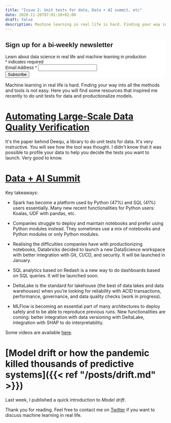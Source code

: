 ```yaml
---
title: "Issue 2: Unit tests for data, Data + AI summit, etc"
date: 2020-11-26T07:01:10+02:00
draft: false
description: Machine learning in real life is hard. Finding your way into all the methods and tools is not easy. Here you will find some resources that inspired me recently to do unit tests for data and productionalize models.
---
```


<!-- Begin Mailchimp Signup Form -->
<link href="//cdn-images.mailchimp.com/embedcode/classic-10_7.css" rel="stylesheet" type="text/css">
<style type="text/css">
	#mc_embed_signup{background:#fff; clear:left; font:14px Helvetica,Arial,sans-serif; }
	/* Add your own Mailchimp form style overrides in your site stylesheet or in this style block.
	   We recommend moving this block and the preceding CSS link to the HEAD of your HTML file. */
</style>
<div id="mc_embed_signup">
<form action="https://github.us7.list-manage.com/subscribe/post?u=2170356f90245aa31be7ff655&amp;id=aabf54b022" method="post" id="mc-embedded-subscribe-form" name="mc-embedded-subscribe-form" class="validate" target="_blank" novalidate>
    <div id="mc_embed_signup_scroll">
	<h2>Sign up for a bi-weekly newsletter</h2>
    <div>Learn about data science in real life and machine learning in production</div>
<div class="indicates-required"><span class="asterisk">*</span> indicates required</div>
<div class="mc-field-group">
	<label for="mce-EMAIL">Email Address  <span class="asterisk">*</span>
</label>
	<input type="email" value="" name="EMAIL" class="required email" id="mce-EMAIL">
</div>
	<div id="mce-responses" class="clear">
		<div class="response" id="mce-error-response" style="display:none"></div>
		<div class="response" id="mce-success-response" style="display:none"></div>
	</div>    <!-- real people should not fill this in and expect good things - do not remove this or risk form bot signups-->
    <div style="position: absolute; left: -5000px;" aria-hidden="true"><input type="text" name="b_2170356f90245aa31be7ff655_aabf54b022" tabindex="-1" value=""></div>
    <div class="clear"><input type="submit" value="Subscribe" name="subscribe" id="mc-embedded-subscribe" class="button"></div>
    </div>
</form>
</div>

Machine learning in real life is hard. Finding your way into all the methods and tools is not easy.
Here you will find some resources that inspired me recently to do unit tests for data and productionalize models.

# [Automating Large-Scale Data Quality Verification](https://www.amazon.science/publications/automating-large-scale-data-quality-verification)

It's the paper behind Deequ, a library to do unit tests for data. It's very instructive.
You will see how the tool was thought. I didn't know that it was possible to profile your data to help you decide the tests you want to launch. Very good to know.

# [Data + AI Summit](https://databricks.com/dataaisummit/europe-2020)

Key takeaways:

- Spark has become a platform used by Python (47%) and SQL (41%) users essentially. Many new recent functionalities for Python users: Koalas, UDF with pandas, etc.

- Companies struggle to deploy and maintain notebooks and prefer using Python modules instead. They sometimes use a mix of notebooks and Python modules or only Python modules.

- Realising the difficulties companies have with productionizing notebooks, Databricks decided to launch a new DataScience workspace with better integration with Git, CI/CD, and security. It will be launched in January.

- SQL analytics based on Redash is a new way to do dashboards based on SQL queries. It will be launched soon.

- DeltaLake is the standard for lakehouse (the best of data lakes and data warehouses) when you’re looking for reliability with ACID transactions, performance, governance, and data quality checks (work in progress).

- MLFlow is becoming an essential part of many architectures to deploy safely and to be able to reproduce previous runs. New functionalities are coming: better integration with data versioning with DeltaLake, integration with SHAP to do interpretability.

Some videos are available [here](https://www.youtube.com/c/Databricks/search?query=data%20time%20travel).

# [Model drift or how the pandemic killed thousands of predictive systems]({{< ref "/posts/drift.md" >}})

Last week, I published a quick introduction to *Model drift*.

Thank you for reading. Feel free to contact me on [Twitter](https://twitter.com/saby_nastasia) if you want to discuss machine learning in real life.
